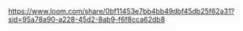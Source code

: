 https://www.loom.com/share/0bf11453e7bb4bb49dbf45db25f62a31?sid=95a78a90-a228-45d2-8ab9-f6f8cca62db8